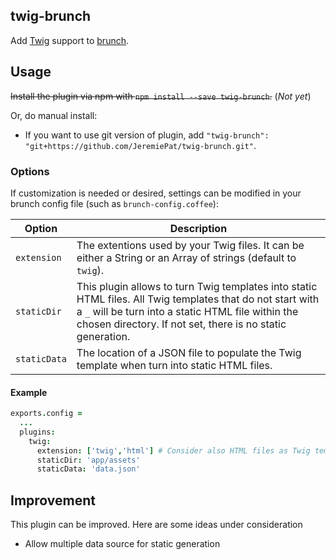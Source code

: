 ## twig-brunch

Add [Twig](https://github.com/justjohn/twig.js) support to [brunch](http://brunch.io/).

## Usage

~~Install the plugin via npm with `npm install --save twig-brunch`.~~ (_Not yet_)

Or, do manual install:

* If you want to use git version of plugin, add
`"twig-brunch": "git+https://github.com/JeremiePat/twig-brunch.git"`.

### Options
If customization is needed or desired, settings can be modified in your brunch
config file (such as `brunch-config.coffee`):

| Option       | Description
| ------------ | -----------------
| `extension`  | The extentions used by your Twig files. It can be either a String or an Array of strings (default to `twig`).
| `staticDir`  | This plugin allows to turn Twig templates into static HTML files. All Twig templates that do not start with a `_` will be turn into a static HTML file within the chosen directory. If not set, there is no static generation.
| `staticData` | The location of a JSON file to populate the Twig template when turn into static HTML files.

#### Example

```coffeescript
exports.config =
  ...
  plugins:
    twig:
      extension: ['twig','html'] # Consider also HTML files as Twig templates
      staticDir: 'app/assets'
      staticData: 'data.json'
```

## Improvement

This plugin can be improved. Here are some ideas under consideration

* Allow multiple data source for static generation

